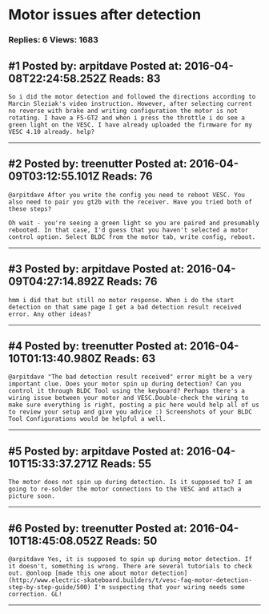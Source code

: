 # Motor issues after detection

### Replies: 6 Views: 1683

## \#1 Posted by: arpitdave Posted at: 2016-04-08T22:24:58.252Z Reads: 83

```
So i did the motor detection and followed the directions according to Marcin Sleziak's video instruction. However, after selecting current no reverse with brake and writing configuration the motor is not rotating. I have a FS-GT2 and when i press the throttle i do see a green light on the VESC. I have already uploaded the firmware for my VESC 4.10 already. help?
```

---
## \#2 Posted by: treenutter Posted at: 2016-04-09T03:12:55.101Z Reads: 76

```
@arpitdave After you write the config you need to reboot VESC. You also need to pair you gt2b with the receiver. Have you tried both of these steps?

Oh wait - you're seeing a green light so you are paired and presumably rebooted. In that case, I'd guess that you haven't selected a motor control option. Select BLDC from the motor tab, write config, reboot.
```

---
## \#3 Posted by: arpitdave Posted at: 2016-04-09T04:27:14.892Z Reads: 76

```
hmm i did that but still no motor response. When i do the start detection on that same page I get a bad detection result received error. Any other ideas?
```

---
## \#4 Posted by: treenutter Posted at: 2016-04-10T01:13:40.980Z Reads: 63

```
@arpitdave "The bad detection result received" error might be a very important clue. Does your motor spin up during detection? Can you control it through BLDC Tool using the keyboard? Perhaps there's a wiring issue between your motor and VESC.Double-check the wiring to make sure everything is right, posting a pic here would help all of us to review your setup and give you advice :) Screenshots of your BLDC Tool Configurations would be helpful a well.
```

---
## \#5 Posted by: arpitdave Posted at: 2016-04-10T15:33:37.271Z Reads: 55

```
The motor does not spin up during detection. Is it supposed to? I am going to re-solder the motor connections to the VESC and attach a picture soon.
```

---
## \#6 Posted by: treenutter Posted at: 2016-04-10T18:45:08.052Z Reads: 50

```
@arpitdave Yes, it is supposed to spin up during motor detection. If it doesn't, something is wrong. There are several tutorials to check out. @onloop [made this one about motor detection](http://www.electric-skateboard.builders/t/vesc-faq-motor-detection-step-by-step-guide/500) I'm suspecting that your wiring needs some correction. GL!
```

---

